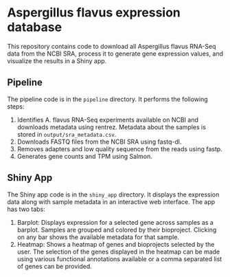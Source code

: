 # Aspergillus flavus expression database

This repository contains code to download all Aspergillus flavus RNA-Seq data from the NCBI SRA, process it to generate gene expression values, and visualize the results in a Shiny app.

## Pipeline

The pipeline code is in the `pipeline` directory. It performs the following steps:

1. Identifies A. flavus RNA-Seq experiments available on NCBI and downloads metadata using rentrez. Metadata about the samples is stored in `output/sra_metadata.csv`.
2. Downloads FASTQ files from the NCBI SRA using fastq-dl. 
3. Removes adapters and low quality sequence from the reads using fastp.
4. Generates gene counts and TPM using Salmon.  

## Shiny App
The Shiny app code is in the `shiny_app` directory. It displays the expression data along with sample metadata in an interactive web interface.
The app has two tabs:

1. Barplot: Displays expression for a selected gene across samples as a barplot. Samples are grouped and colored by their bioproject. Clicking on any bar shows the available metadata for that sample.
2. Heatmap: Shows a heatmap of genes and bioprojects selected by the user. The selection of the genes displayed in the heatmap can be made using various functional annotations available or a comma separated list of genes can be provided.

